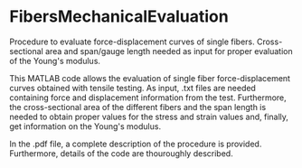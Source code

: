 # FibersMechanicalEvaluation
Procedure to evaluate force-displacement curves of single fibers. Cross-sectional area and span/gauge length needed as input for proper evaluation of the Young's modulus.

This MATLAB code allows the evaluation of single fiber force-displacement curves obtained with tensile testing.
As input, .txt files are needed containing force and displacement information from the test. Furthermore, the cross-sectional area of the different fibers and the span length is needed to obtain proper values for the stress and strain values and, finally, get information on the Young's modulus.

In the .pdf file, a complete description of the procedure is provided. Furthermore, details of the code are thouroughly described.
